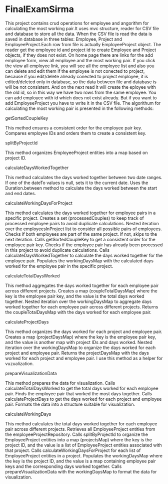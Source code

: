 # FinalExamSirma

This project contains crud operations for employee and angorithm for calculating the most working pair.It uses mvc structure, reader for CSV file and database to store all the data. When the CSV file is read the data is saved in database in three tables: Employee, Project and EmployeeProject.Each row from file is actually EmployeeProject object. The reader get the employee id and project id to create Employee and Project objects, if they does not exist. On home page there are links for the add employee form, view all employee and the most working pair. If you click the view all employee link, you will see all the employee list and also you can delete and edit them if the employee is not conected to project, because if you edit/delete already conected to project employee, it is edited/deleted only in database, so the data between file and database is will be not consistent. And on the next read it will create the eployee with the old id, so in this way we have two rows from the same employee. You can add employee with id which does not exist already. But if you want to add EmployeeProject you have to write it in the CSV file. The algorithum for calculating the most working pair is presented in the following methods: 

getSortedCoupleKey 

This method ensures a consistent order for the employee pair key. Compares employee IDs and orders them to create a consistent key. 

splitByProjectId 

This method organizes EmployeeProject entities into a map based on project ID. 

calculateDaysWorkedTogether 

This method calculates the days worked together between two date ranges. If one of the dateTo values is null, sets it to the current date. Uses the Duration.between method to calculate the days worked between the start and end dates.

calculateWorkingDaysForProject

This method calculates the days worked together for employee pairs in a specific project. Creates a set (processedCouples) to keep track of processed employee pairs to avoid duplicate calculations. Nested iteration over the employeesInProject list to consider all possible pairs of employees. Checks if both employees are part of the same project. If not, skips to the next iteration. Calls getSortedCoupleKey to get a consistent order for the employee pair key. Checks if the employee pair has already been processed in this project to avoid duplicate calculations. Calls calculateDaysWorkedTogether to calculate the days worked together for the employee pair. Populates the workingDaysMap with the calculated days worked for the employee pair in the specific project. 

calculateTotalDaysWorked 

This method aggregates the days worked together for each employee pair across different projects. Creates a map (coupleTotalDaysMap) where the key is the employee pair key, and the value is the total days worked together. Nested iteration over the workingDaysMap to aggregate days worked together for each employee pair across different projects. Returns the coupleTotalDaysMap with the days worked for each employee pair. 

calculateProjectDays 

This method organizes the days worked for each project and employee pair. Creates a map (projectDaysMap) where the key is the employee pair key, and the value is another map with project IDs and days worked. Nested iteration over the workingDaysMap to organize the days worked for each project and employee pair. Returns the projectDaysMap with the days worked for each project and employee pair. I use this method as a helper for vuzualization. 

prepareVisualizationData 

This method prepares the data for visualization. Calls calculateTotalDaysWorked to get the total days worked for each employee pair. Finds the employee pair that worked the most days together. Calls calculateProjectDays to get the days worked for each project and employee pair. Formats the data into a structure suitable for visualization. 

calculateWorkingDays 

This method calculates the total days worked together for each employee pair across different projects. Retrieves all EmployeeProject entities from the employeeProjectRepository. Calls splitByProjectId to organize the EmployeeProject entities into a map (projectsMap) where the key is the project ID, and the value is a list of EmployeeProject entities associated with that project. Calls calculateWorkingDaysForProject for each list of EmployeeProject entities in a project. Populates the workingDaysMap where the key is the project ID, and the value is a map containing employee pair keys and the corresponding days worked together. Calls prepareVisualizationData with the workingDaysMap to format the data for visualization. 

